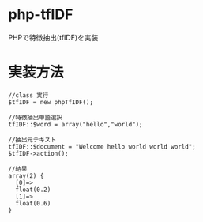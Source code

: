 # php-tfIDF
PHPで特徴抽出(tfIDF)を実装

# 実装方法
```
//class 実行
$tfIDF = new phpTfIDF();

//特徴抽出単語選択
tfIDF::$word = array("hello","world");

//抽出元テキスト
tfIDF::$document = "Welcome hello world world world";
$tfIDF->action();

//結果
array(2) {
  [0]=>
  float(0.2)
  [1]=>
  float(0.6)
}
```
